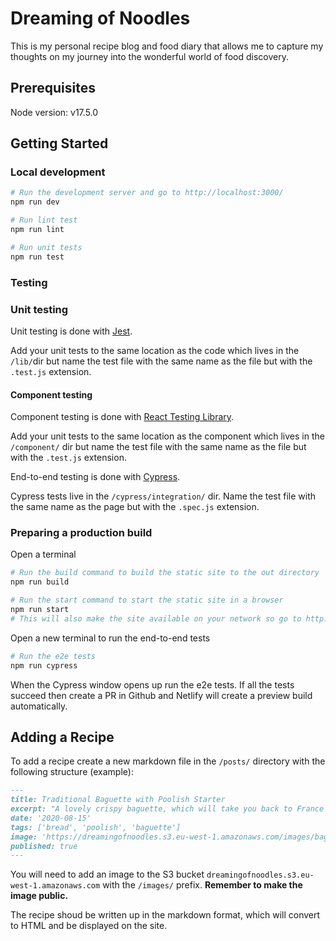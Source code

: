 # Dreaming of Noodles

This is my personal recipe blog and food diary that allows me to capture my thoughts on my journey into the wonderful world of food discovery. 

## Prerequisites

Node version: v17.5.0

## Getting Started

### Local development 

```bash
# Run the development server and go to http://localhost:3000/
npm run dev

# Run lint test
npm run lint

# Run unit tests
npm run test
```

### Testing

### Unit testing
Unit testing is done with [Jest](https://facebook.github.io/jest/).

Add your unit tests to the same location as the code which lives in the `/lib/`dir but name the test file with the same name as the file but with the `.test.js` extension.

#### Component testing

Component testing is done with [React Testing Library](https://testing-library.com/docs/react-testing-library/intro).

Add your unit tests to the same location as the component which lives in the `/component/` dir but name the test file with the same name as the file but with the `.test.js` extension.

End-to-end testing is done with [Cypress](https://docs.cypress.io/guides/getting-started/introduction.html).

Cypress tests live in the `/cypress/integration/` dir. Name the test file with the same name as the page but with the `.spec.js` extension.


### Preparing a production build

Open a terminal

```bash
# Run the build command to build the static site to the out directory
npm run build

# Run the start command to start the static site in a browser
npm run start
# This will also make the site available on your network so go to http://<ip>:3000/
```

Open a new terminal to run the end-to-end tests

```bash
# Run the e2e tests
npm run cypress
```

When the Cypress window opens up run the e2e tests. 
If all the tests succeed then create a PR in Github and Netlify will create a preview build automatically.

## Adding a Recipe

To add a recipe create a new markdown file in the `/posts/` directory with the following structure (example):
    
```markdown
---
title: Traditional Baguette with Poolish Starter
excerpt: "A lovely crispy baguette, which will take you back to France as soon as you hear the crunch of the crust under your knife."
date: '2020-08-15'
tags: ['bread', 'poolish', 'baguette']
image: 'https://dreamingofnoodles.s3.eu-west-1.amazonaws.com/images/baguette-with-poolish.jpeg'
published: true
---
```

You will need to add an image to the S3 bucket `dreamingofnoodles.s3.eu-west-1.amazonaws.com` with the `/images/` prefix. __Remember to make the image public.__

The recipe shoud be written up in the markdown format, which will convert to HTML and be displayed on the site.